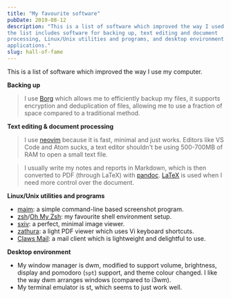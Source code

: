```yaml
---
title: "My favourite software"
pubDate: 2019-08-12
description: "This is a list of software which improved the way I used my computer,
the list includes software for backing up, text editing and document
processing, Linux/Unix utilities and programs, and desktop environment and
applications."
slug: hall-of-fame
---
```


This is a list of software which improved the way I use my computer.

**Backing up**

> I use [Borg](https://www.borgbackup.org/) which allows me to efficiently
> backup my files, it supports encryption and deduplication of files, allowing
> me to use a fraction of space compared to a traditional method.

**Text editing & document processing**

> I use [neovim](https://neovim.io/) because it is fast, minimal and just works.
> Editors like VS Code and Atom sucks, a text editor shouldn't be using
> 500-700MB of RAM to open a small text file.

> I usually write my notes and reports in Markdown, which is then converted to
> PDF (through LaTeX) with [pandoc](https://pandoc.org/). [LaTeX](https://www.latex-project.org/)
> is used when I need more control over the document.

**Linux/Unix utilities and programs**

- [maim](https://github.com/naelstrof/maim): a simple command-line based screenshot program.
- [zsh](http://zsh.sourceforge.net/)/[Oh My Zsh](https://ohmyz.sh/): my favourite shell environment setup.
- [sxiv](https://github.com/muennich/sxiv): a perfect, minimal image viewer.
- [zathura](https://pwmt.org/projects/zathura/): a light PDF viewer which uses Vi keyboard shortcuts.
- [Claws Mail](https://www.claws-mail.org/): a mail client which is lightweight and delightful to use.

**Desktop environment**

- My window manager is dwm, modified to support volume, brightness, display and
  pomodoro (`spt`) support, and theme colour changed. I like the way dwm
  arranges windows (compared to i3wm).
- My terminal emulator is st, which seems to just work well.

